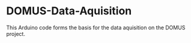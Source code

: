 # DOMUS-Data-Aquisition
This Arduino code forms the basis for the data aquisition on the DOMUS project.
